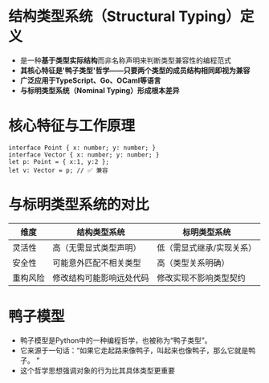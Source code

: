# 结构类型系统（Structural Typing）定义
- 是一种**基于类型实际结构**而非名称声明来判断类型兼容性的编程范式
- **其核心特征是'鸭子类型'哲学——只要两个类型的成员结构相同即视为兼容**
- **广泛应用于TypeScript、Go、OCaml等语言**
- **与标明类型系统（Nominal Typing）形成根本差异**

# 核心特征与工作原理
```
interface Point { x: number; y: number; }
interface Vector { x: number; y: number; }
let p: Point = { x:1, y:2 };
let v: Vector = p; // ✅ 兼容
```

# 与标明类型系统的对比
| 维度     | 结构类型系统             | 标明类型系统              |
|----------|-----------------------|---------------------------|
| 灵活性   | 高（无需显式类型声明）   | 低（需显式继承/实现关系） |
| 安全性   | 可能意外匹配不相关类型‌    | 高（类型关系明确）‌‌          |
| 重构风险 | 修改结构可能影响远处代码 | 修改实现不影响类型契约    |

# 鸭子模型
- 鸭子模型是Python中的一种编程哲学，也被称为“鸭子类型”。 
- 它来源于一句话：“如果它走起路来像鸭子，叫起来也像鸭子，那么它就是鸭子。 ”
- 这个哲学思想强调对象的行为比其具体类型更重要
